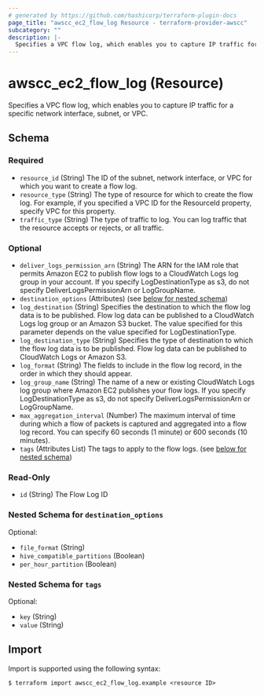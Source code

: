 ```yaml
---
# generated by https://github.com/hashicorp/terraform-plugin-docs
page_title: "awscc_ec2_flow_log Resource - terraform-provider-awscc"
subcategory: ""
description: |-
  Specifies a VPC flow log, which enables you to capture IP traffic for a specific network interface, subnet, or VPC.
---
```


# awscc_ec2_flow_log (Resource)

Specifies a VPC flow log, which enables you to capture IP traffic for a specific network interface, subnet, or VPC.



<!-- schema generated by tfplugindocs -->
## Schema

### Required

- `resource_id` (String) The ID of the subnet, network interface, or VPC for which you want to create a flow log.
- `resource_type` (String) The type of resource for which to create the flow log. For example, if you specified a VPC ID for the ResourceId property, specify VPC for this property.
- `traffic_type` (String) The type of traffic to log. You can log traffic that the resource accepts or rejects, or all traffic.

### Optional

- `deliver_logs_permission_arn` (String) The ARN for the IAM role that permits Amazon EC2 to publish flow logs to a CloudWatch Logs log group in your account. If you specify LogDestinationType as s3, do not specify DeliverLogsPermissionArn or LogGroupName.
- `destination_options` (Attributes) (see [below for nested schema](#nestedatt--destination_options))
- `log_destination` (String) Specifies the destination to which the flow log data is to be published. Flow log data can be published to a CloudWatch Logs log group or an Amazon S3 bucket. The value specified for this parameter depends on the value specified for LogDestinationType.
- `log_destination_type` (String) Specifies the type of destination to which the flow log data is to be published. Flow log data can be published to CloudWatch Logs or Amazon S3.
- `log_format` (String) The fields to include in the flow log record, in the order in which they should appear.
- `log_group_name` (String) The name of a new or existing CloudWatch Logs log group where Amazon EC2 publishes your flow logs. If you specify LogDestinationType as s3, do not specify DeliverLogsPermissionArn or LogGroupName.
- `max_aggregation_interval` (Number) The maximum interval of time during which a flow of packets is captured and aggregated into a flow log record. You can specify 60 seconds (1 minute) or 600 seconds (10 minutes).
- `tags` (Attributes List) The tags to apply to the flow logs. (see [below for nested schema](#nestedatt--tags))

### Read-Only

- `id` (String) The Flow Log ID

<a id="nestedatt--destination_options"></a>
### Nested Schema for `destination_options`

Optional:

- `file_format` (String)
- `hive_compatible_partitions` (Boolean)
- `per_hour_partition` (Boolean)


<a id="nestedatt--tags"></a>
### Nested Schema for `tags`

Optional:

- `key` (String)
- `value` (String)

## Import

Import is supported using the following syntax:

```shell
$ terraform import awscc_ec2_flow_log.example <resource ID>
```
